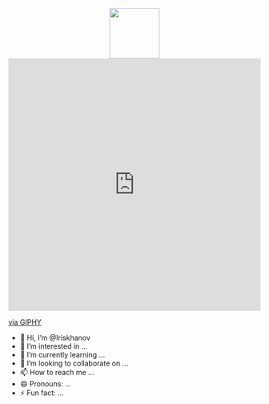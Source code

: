 <div id="header" align="center">
  <img src="https://media.giphy.com/media/M9gbBd9nbDrOTu1Mqx/giphy.gif" width="100"/>
</div>


<div style="width:100%;height:0;padding-bottom:100%;position:relative;">
  <iframe src="https://giphy.com/embed/2Eh9l5e0QH41sg0bbL" width="100%" height="100%" style="position:absolute" frameBorder="0" class="giphy-embed" allowFullScreen>
    
  </iframe></div>
  <p><a href="https://giphy.com/gifs/bombaysoftwares-trip-astronaut-space-travel-2Eh9l5e0QH41sg0bbL">via GIPHY</a></p>











- 👋 Hi, I’m @Iriskhanov
- 👀 I’m interested in ...
- 🌱 I’m currently learning ...
- 💞️ I’m looking to collaborate on ...
- 📫 How to reach me ...
- 😄 Pronouns: ...
- ⚡ Fun fact: ...

<!---
Iriskhanov/Iriskhanov is a ✨ special ✨ repository because its `README.md` (this file) appears on your GitHub profile.
You can click the Preview link to take a look at your changes.
--->
